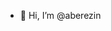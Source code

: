 - 👋 Hi, I’m @aberezin



<!---
aberezin/aberezin is a ✨ special ✨ repository because its `README.md` (this file) appears on your GitHub profile.
You can click the Preview link to take a look at your changes.
--->

